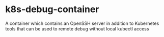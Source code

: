 # k8s-debug-container
A container which contains an OpenSSH server in addition to Kubernetes tools that can be used to remote debug without local kubectl access
